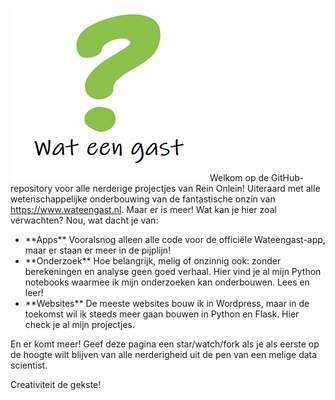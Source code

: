 ![](vraagtekentje-wateengast.jpg)
Welkom op de GitHub-repository voor alle nerderige projectjes van Rein Onlein! Uiteraard met alle wetenschappelijke onderbouwing van de fantastische onzin van https://www.wateengast.nl. Maar er is meer! Wat kan je hier zoal verwachten? Nou, wat dacht je van: 

<ul>
<li> **Apps** Vooralsnog alleen alle code voor de officiële Wateengast-app, maar er staan er meer in de pijplijn!</li>

<li> **Onderzoek** Hoe belangrijk, melig of onzinnig ook: zonder berekeningen en analyse geen goed verhaal. Hier vind je al mijn Python notebooks waarmee ik mijn onderzoeken kan onderbouwen. Lees en leer!</li>
  
<li> **Websites** De meeste websites bouw ik in Wordpress, maar in de toekomst wil ik steeds meer gaan bouwen in Python en Flask. Hier check je al mijn projectjes.</li>
</ul>  
En er komt meer! Geef deze pagina een star/watch/fork als je als eerste op de hoogte wilt blijven van alle nerderigheid uit de pen van een melige data scientist. 

Creativiteit de gekste!
